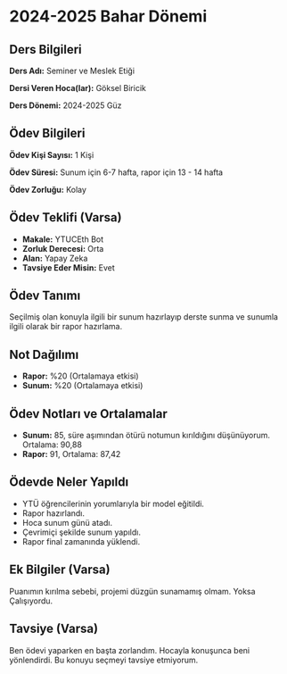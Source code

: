 # 2024-2025 Bahar Dönemi

## Ders Bilgileri
**Ders Adı:** Seminer ve Meslek Etiği

**Dersi Veren Hoca(lar):** Göksel Biricik

**Ders Dönemi:** 2024-2025 Güz

## Ödev Bilgileri

**Ödev Kişi Sayısı:** 1 Kişi

**Ödev Süresi:** Sunum için 6-7 hafta, rapor için 13 - 14 hafta

**Ödev Zorluğu:** Kolay 

## Ödev Teklifi (Varsa)
* **Makale:** YTUCEth Bot
* **Zorluk Derecesi:** Orta
* **Alan:** Yapay Zeka
* **Tavsiye Eder Misin:** Evet

## Ödev Tanımı
Seçilmiş olan konuyla ilgili bir sunum hazırlayıp derste sunma ve sunumla ilgili olarak bir rapor hazırlama.

## Not Dağılımı
* **Rapor:** %20 (Ortalamaya etkisi)
* **Sunum:** %20 (Ortalamaya etkisi)

## Ödev Notları ve Ortalamalar
- **Sunum:** 85, süre aşımından ötürü notumun kırıldığını düşünüyorum. Ortalama: 90,88
- **Rapor:** 91, Ortalama: 87,42

## Ödevde Neler Yapıldı
* YTÜ öğrencilerinin yorumlarıyla bir model eğitildi.
* Rapor hazırlandı.
* Hoca sunum günü atadı.
* Çevrimiçi şekilde sunum yapıldı.
* Rapor final zamanında yüklendi.

## Ek Bilgiler (Varsa)
Puanımın kırılma sebebi, projemi düzgün sunamamış olmam. Yoksa Çalışıyordu.

## Tavsiye (Varsa)
Ben ödevi yaparken en başta zorlandım. Hocayla konuşunca beni yönlendirdi. Bu konuyu seçmeyi tavsiye etmiyorum.